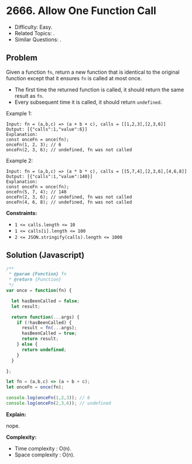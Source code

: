 # 2666. Allow One Function Call

- Difficulty: Easy.
- Related Topics: .
- Similar Questions: .

## Problem

Given a function `fn`, return a new function that is identical to the original function except that it ensures `fn` is called at most once.

- The first time the returned function is called, it should return the same result as `fn`.
- Every subsequent time it is called, it should return `undefined`.

Example 1:

```
Input: fn = (a,b,c) => (a + b + c), calls = [[1,2,3],[2,3,6]]
Output: [{"calls":1,"value":6}]
Explanation:
const onceFn = once(fn);
onceFn(1, 2, 3); // 6
onceFn(2, 3, 6); // undefined, fn was not called
```

Example 2:

```
Input: fn = (a,b,c) => (a * b * c), calls = [[5,7,4],[2,3,6],[4,6,8]]
Output: [{"calls":1,"value":140}]
Explanation:
const onceFn = once(fn);
onceFn(5, 7, 4); // 140
onceFn(2, 3, 6); // undefined, fn was not called
onceFn(4, 6, 8); // undefined, fn was not called
```

**Constraints:**

- `1 <= calls.length <= 10`
- `1 <= calls[i].length <= 100`
- `2 <= JSON.stringify(calls).length <= 1000`

## Solution (Javascript)

```javascript
/**
 * @param {Function} fn
 * @return {Function}
 */
var once = function(fn) {

  let hasBeenCalled = false;
  let result;

  return function(...args) {
    if (!hasBeenCalled) {
      result = fn(...args);
      hasBeenCalled = true;
      return result;
    } else {
      return undefined;
    }
  }

};

let fn = (a,b,c) => (a + b + c);
let onceFn = once(fn);

console.log(onceFn(1,2,3)); // 6
console.log(onceFn(2,3,6)); // undefined
```

**Explain:**

nope.

**Complexity:**

- Time complexity : O(n).
- Space complexity : O(n).
